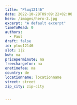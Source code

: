 ```yaml
---
title: "Pluq12146"
date: 2022-10-28T09:09:22+02:00
hero: /images/hero-3.jpg
excerpt: "A default excerpt"
timeToRead: 0
authors:
  - Paul
draft: false
id: pluq12146
slot: 1|2
kwh: na
priceperminute: na
freechargefor: na
onetimefee: na
country: de
locationname: locationname
street: street
zip_city: zip-city


---
```

